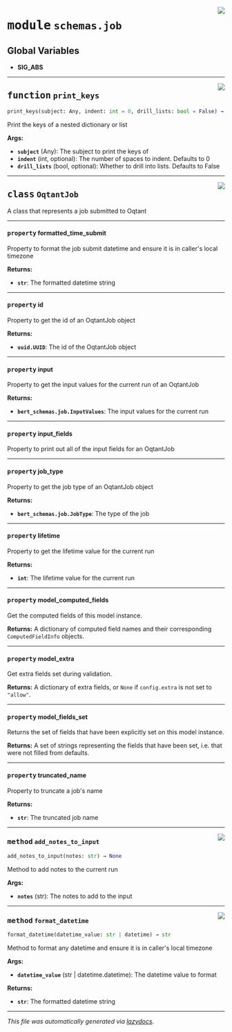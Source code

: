 <!-- markdownlint-disable -->

<a href="../../oqtant/schemas/job.py#L0"><img align="right" style="float:right;" src="https://img.shields.io/badge/-source-cccccc?style=flat-square"></a>

# <kbd>module</kbd> `schemas.job`




**Global Variables**
---------------
- **SIG_ABS**

---

<a href="../../oqtant/schemas/job.py#L27"><img align="right" style="float:right;" src="https://img.shields.io/badge/-source-cccccc?style=flat-square"></a>

## <kbd>function</kbd> `print_keys`

```python
print_keys(subject: Any, indent: int = 0, drill_lists: bool = False) → None
```

Print the keys of a nested dictionary or list 



**Args:**
 
 - <b>`subject`</b> (Any):  The subject to print the keys of 
 - <b>`indent`</b> (int, optional):  The number of spaces to indent. Defaults to 0 
 - <b>`drill_lists`</b> (bool, optional):  Whether to drill into lists. Defaults to False 


---

<a href="../../oqtant/schemas/job.py#L48"><img align="right" style="float:right;" src="https://img.shields.io/badge/-source-cccccc?style=flat-square"></a>

## <kbd>class</kbd> `OqtantJob`
A class that represents a job submitted to Oqtant 


---

#### <kbd>property</kbd> formatted_time_submit

Property to format the job submit datetime and ensure it is in caller's local timezone 



**Returns:**
 
 - <b>`str`</b>:  The formatted datetime string 

---

#### <kbd>property</kbd> id

Property to get the id of an OqtantJob object 



**Returns:**
 
 - <b>`uuid.UUID`</b>:  The id of the OqtantJob object 

---

#### <kbd>property</kbd> input

Property to get the input values for the current run of an OqtantJob 



**Returns:**
 
 - <b>`bert_schemas.job.InputValues`</b>:  The input values for the current run 

---

#### <kbd>property</kbd> input_fields

Property to print out all of the input fields for an OqtantJob 

---

#### <kbd>property</kbd> job_type

Property to get the job type of an OqtantJob object 



**Returns:**
 
 - <b>`bert_schemas.job.JobType`</b>:  The type of the job 

---

#### <kbd>property</kbd> lifetime

Property to get the lifetime value for the current run 



**Returns:**
 
 - <b>`int`</b>:  The lifetime value for the current run 

---

#### <kbd>property</kbd> model_computed_fields

Get the computed fields of this model instance. 



**Returns:**
  A dictionary of computed field names and their corresponding `ComputedFieldInfo` objects. 

---

#### <kbd>property</kbd> model_extra

Get extra fields set during validation. 



**Returns:**
  A dictionary of extra fields, or `None` if `config.extra` is not set to `"allow"`. 

---

#### <kbd>property</kbd> model_fields_set

Returns the set of fields that have been explicitly set on this model instance. 



**Returns:**
  A set of strings representing the fields that have been set,  i.e. that were not filled from defaults. 

---

#### <kbd>property</kbd> truncated_name

Property to truncate a job's name 



**Returns:**
 
 - <b>`str`</b>:  The truncated job name 



---

<a href="../../oqtant/schemas/job.py#L150"><img align="right" style="float:right;" src="https://img.shields.io/badge/-source-cccccc?style=flat-square"></a>

### <kbd>method</kbd> `add_notes_to_input`

```python
add_notes_to_input(notes: str) → None
```

Method to add notes to the current run 



**Args:**
 
 - <b>`notes`</b> (str):  The notes to add to the input 

---

<a href="../../oqtant/schemas/job.py#L109"><img align="right" style="float:right;" src="https://img.shields.io/badge/-source-cccccc?style=flat-square"></a>

### <kbd>method</kbd> `format_datetime`

```python
format_datetime(datetime_value: str | datetime) → str
```

Method to format any datetime and ensure it is in caller's local timezone 



**Args:**
 
 - <b>`datetime_value`</b> (str | datetime.datetime):  The datetime value to format 



**Returns:**
 
 - <b>`str`</b>:  The formatted datetime string 




---

_This file was automatically generated via [lazydocs](https://github.com/ml-tooling/lazydocs)._
